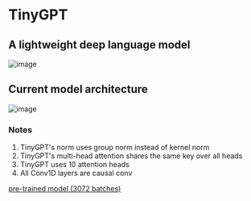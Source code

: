 # TinyGPT

## A lightweight deep language model

![image](https://github.com/jessiepathfinder/TinyGPT/assets/55774978/47448f3f-65c8-4088-910e-d31701296108)

## Current model architecture
![image](https://github.com/jessiepathfinder/TinyGPT/assets/55774978/44e7bf31-2afd-4848-a4fe-a3a6403c3b34)

### Notes
1. TinyGPT's norm uses group norm instead of kernel norm
2. TinyGPT's multi-head attention shares the same key over all heads
3. TinyGPT uses 10 attention heads
4. All Conv1D layers are causal conv



[pre-trained model (3072 batches)](https://www.mediafire.com/file/5f1ld5r2yqnsdsg/TinyGPT.Pretrained.7z/file)
